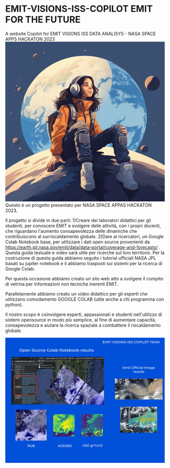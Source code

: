# EMIT-VISIONS-ISS-COPILOT EMIT FOR THE FUTURE
A website Copilot for EMIT VISIONS ISS DATA ANALISYS -  NASA SPACE APPS HACKATON 2023
<img property="" src="emit-researcher student.png">
Questo è un progetto presentato per NASA SPACE APPAS HACKATON 2023. 

Il progetto si divide in due parti:
1)Creare dei laboratori didattici per gli studenti, per conoscere EMIT e svolgere delle attività, con i propri docenti, che riguardano l'aumento consapevolezza delle dinamiche che contribuiscono al surriscaldamento globale.
2)Dare ai ricercatori, un Google Colab Notebook base, per utilizzare i dati open source provenienti da https://earth.jpl.nasa.gov/emit/data/data-portal/coverage-and-forecasts/ . Questa guida testuale e video sarà utile per ricerche sul loro territorio. Per la costruzione di questa guida abbiamo seguito i tutorial ufficiali NASA JPL basati su jupiter notebook e li abbiamo trasposti sui sistemi per la ricerca di Google Colab.

Per questa occasione abbiamo creato un sito web atto a svolgere il compito di vetrina per informazioni non tecniche inerenti EMIT.

Parallelamente abbiamo creato un video didattico per gli esperti che utilizzano comodamento GOOGLE COLAB (utile anche a chi programma con python).

Il nostro scopo è coinvolgere esperti, appassionati e studenti nell'utilizzo di sistemi opensource in modo più semplice, al fine di aumentare capacità, consapevolezza e aiutare la ricerca spaziale a combattere il riscaldamento globale.

<img property="" src="HOW IT WORKS.jpg">
